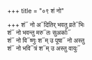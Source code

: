 +++
title = "०९ शं नो"

+++
शं᳓ नो अ᳓दितिर् भवतु व्रते᳓भिः  
शं᳓ नो भवन्तु मरु᳓तः सुअर्काः᳓  
शं᳓ नो वि᳓ष्णुः श᳓म् उ पूषा᳓ नो अस्तु  
शं᳓ नो भवि᳓त्रं श᳓म् उ अस्तु वायुः᳓